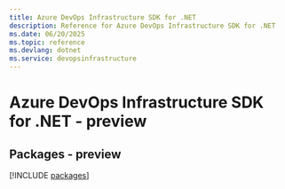 ```yaml
---
title: Azure DevOps Infrastructure SDK for .NET
description: Reference for Azure DevOps Infrastructure SDK for .NET
ms.date: 06/20/2025
ms.topic: reference
ms.devlang: dotnet
ms.service: devopsinfrastructure
---
```

# Azure DevOps Infrastructure SDK for .NET - preview
## Packages - preview
[!INCLUDE [packages](devops-infrastructure-index.md)]